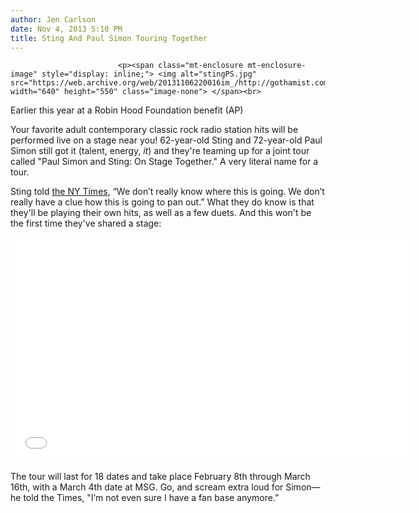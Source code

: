 ```yaml
---
author: Jen Carlson
date: Nov 4, 2013 5:10 PM
title: Sting And Paul Simon Touring Together
---
```



                            
                            
                            
                            <p><span class="mt-enclosure mt-enclosure-image" style="display: inline;"> <img alt="stingPS.jpg" src="https://web.archive.org/web/20131106220016im_/http://gothamist.com/attachments/arts_jen/stingPS.jpg" width="640" height="550" class="image-none"> </span><br>
<span class="photo_caption">Earlier this year at a Robin Hood Foundation benefit (AP)</span></p>

<p>Your favorite adult contemporary classic rock radio station hits will be performed live on a stage near you! 62-year-old Sting and 72-year-old Paul Simon still got it (talent, energy, <em>it</em>) and they&apos;re teaming up for a joint tour called &quot;Paul Simon and Sting: On Stage Together.&quot; A very literal name for a tour. </p>

<p>Sting told <a href="https://web.archive.org/web/20131106220016/http://www.nytimes.com/2013/11/05/arts/music/sting-and-paul-simon-will-tour-together.html?smid=tw-nytimesmusic&amp;seid=auto&amp;_r=2&amp;">the NY Times</a>, &#x201C;We don&#x2019;t really know where this is going. We don&#x2019;t really have a clue how this is going to pan out.&#x201D; What they do know is that they&apos;ll be playing their own hits, as well as a few duets. And this won&apos;t be the first time they&apos;ve shared a stage: </p>

<p><iframe width="640" height="360" src="//web.archive.org/web/20131106220016if_/http://www.youtube.com/embed/QKxYSjRqA4A" frameborder="0" allowfullscreen></iframe></p>

<p>The tour will last for 18 dates and take place February 8th through March 16th, with a March 4th date at MSG. Go, and scream extra loud for Simon&#x2014;he told the Times, &quot;I&#x2019;m not even sure I have a fan base anymore.&#x201D;</p>
                            
                            
                            